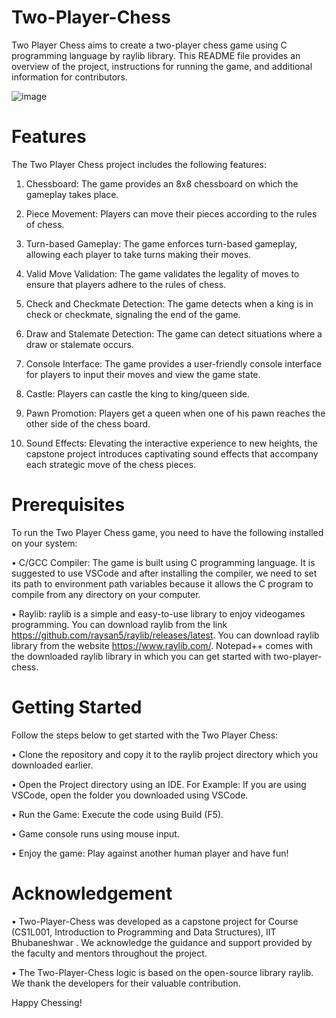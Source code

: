 # Two-Player-Chess

Two Player Chess aims to create a two-player chess game using C programming  language by raylib library. This README file provides an overview of the project, instructions for running the game, and additional information for contributors.

![image](https://github.com/sohans1092004/Two-Player-Chess-1/assets/63198162/53b65252-7232-4eb9-8bec-426cf7df0a74)


# Features







The Two Player Chess project includes the following features:

1. Chessboard: The game provides an 8x8 chessboard on which the gameplay takes place.

2. Piece Movement: Players can move their pieces according to the rules of chess.

3. Turn-based Gameplay: The game enforces turn-based gameplay, allowing each player to take turns making their moves.

4. Valid Move Validation: The game validates the legality of moves to ensure that players adhere to the rules of chess.

5. Check and Checkmate Detection: The game detects when a king is in check or checkmate, signaling the end of the game.

6. Draw and Stalemate Detection: The game can detect situations where a draw or stalemate occurs.

7. Console Interface: The game provides a user-friendly console interface for players to input their moves and view the game state.

8. Castle: Players can castle the king to king/queen side.

9. Pawn Promotion: Players get a queen when one of his pawn reaches the other side of the chess board.

10. Sound Effects: Elevating the interactive experience to new heights, the capstone project introduces captivating sound effects that accompany each strategic move of the chess pieces.

# Prerequisites 

To run the Two Player Chess game, you need to have the following installed on your system:

• C/GCC Compiler: The game is built using C programming language. It is suggested to use VSCode and after installing the compiler, we need to set its path to environment path variables because it allows the C program to compile from any directory on your computer.

• Raylib: raylib is a simple and easy-to-use library to enjoy videogames programming. You can download raylib from the link https://github.com/raysan5/raylib/releases/latest. You can download raylib library from the website https://www.raylib.com/. Notepad++ comes with the downloaded raylib library in which you can get started with two-player-chess.

# Getting Started 
Follow the steps below to get started with the Two Player Chess:

• Clone the repository and copy it to the raylib project directory which you downloaded earlier.

• Open the Project directory using an IDE. For Example: If you are using VSCode, open the folder you downloaded using VSCode.

• Run the Game: Execute the code using Build (F5).

• Game console runs using mouse input.

• Enjoy the game: Play against another human player and have fun!

# Acknowledgement

• Two-Player-Chess was developed as a capstone project for Course (CS1L001, Introduction to Programming and Data Structures), IIT Bhubaneshwar
. We acknowledge the guidance and support provided by the faculty and mentors throughout the project.

• The Two-Player-Chess logic is based on the open-source library raylib. We thank the developers for their valuable contribution.

Happy Chessing!
